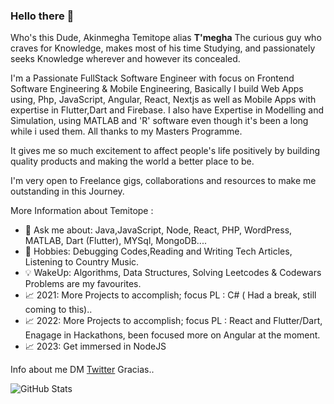 ### Hello there 👋

Who's this Dude, Akinmegha Temitope alias <b>T'megha</b> The curious guy who craves for Knowledge, makes most of his time Studying, and passionately seeks Knowledge wherever and however its concealed.

I'm a Passionate FullStack Software Engineer with focus on Frontend Software Engineering & Mobile Engineering, Basically I build Web Apps using, Php, JavaScript, Angular, React, Nextjs as well as Mobile Apps with expertise in Flutter,Dart and Firebase. I also have Expertise in Modelling and Simulation, using MATLAB and 'R' software even though it's been a long while i used them. All thanks to my Masters Programme.

It gives me so much excitement to affect people's life positively by building quality products and making the world a better place to be.

I'm very open to Freelance gigs, collaborations and resources to make me outstanding in this Journey. 

More Information about Temitope :
- 💬 Ask me about: Java,JavaScript, Node, React, PHP, WordPress, MATLAB, Dart (Flutter), MYSql, MongoDB.... 
- 🎉 Hobbies: Debugging Codes,Reading and Writing Tech Articles, Listening to Country Music.
- 💡 WakeUp: Algorithms, Data Structures, Solving Leetcodes & Codewars Problems are my favourites.
- 📈 2021: More Projects to accomplish; focus PL : C# ( Had a break, still coming to this)..
- 📈 2022: More Projects to accomplish; focus PL : React and Flutter/Dart, Enagage in Hackathons, been focused more on Angular at the moment.
- 📈 2023: Get immersed in NodeJS

Info about me DM [Twitter](https://twitter.com/temitopeakin)
Gracias..

![GitHub Stats](https://github-readme-stats.vercel.app/api?username=temitopeakin1&theme=highcontrast)



